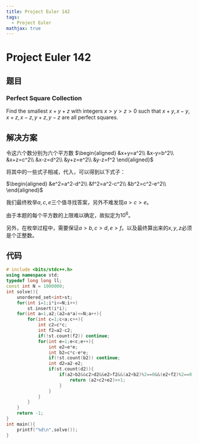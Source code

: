 ```yaml
---
title: Project Euler 142
tags:
  - Project Euler
mathjax: true
---
```

<escape><!-- more --></escape>
    
# Project Euler 142
## 题目
### Perfect Square Collection
Find the smallest $x + y + z$ with integers $x > y > z > 0$ such that $x + y, x - y, x + z, x - z, y + z, y - z$ are all perfect squares.


## 解决方案

令这六个数分别为六个平方数
$\begin{aligned}
&x+y=a^2\\
&x-y=b^2\\
&x+z=c^2\\
&x-z=d^2\\
&y+z=e^2\\
&y-z=f^2
\end{aligned}$

将其中的一些式子相减，代入，可以得到以下式子：

$\begin{aligned}
&e^2=a^2-d^2\\
&f^2=a^2-c^2\\
&b^2=c^2-e^2\\
\end{aligned}$

我们最终枚举$a,c,e$三个值寻找答案，另外不难发现$a>c>e$。

由于本题的每个平方数的上限难以确定，故拟定为$10^6$。

另外，在枚举过程中，需要保证$a>b,c>d,e>f$。以及最终算出来的$x,y,z$必须是个正整数。

## 代码


```C++
# include <bits/stdc++.h>
using namespace std;
typedef long long ll;
const int N = 1000000;
int solve(){
    unordered_set<int>st;
    for(int i=1;i*i<=N;i++)
        st.insert(i*i);
    for(int a=1,a2;(a2=a*a)<=N;a++){
        for(int c=1;c<a;c++){
            int c2=c*c;
            int f2=a2-c2;
            if(!st.count(f2)) continue;
            for(int e=1;e<c;e++){
                int e2=e*e;
                int b2=c*c-e*e;
                if(!st.count(b2)) continue;
                int d2=a2-e2;
                if(st.count(d2)){
                    if(a2>b2&&c2>d2&&e2>f2&&(a2+b2)%2==0&&(e2+f2)%2==0){
                        return (a2+c2+e2)>>1;
                    }
                }
            }
        }
    }
    return -1;
}
int main(){
    printf("%d\n",solve());
}

```
